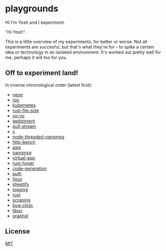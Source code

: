 # playgrounds
Hi I'm Yosh and I experiment.

_"Hi Yosh"_.

This is a little overview of my experiments, for better or worse. Not all
experiments are succesful, but that's what they're for - to spike a certain
idea or technology in an isolated environment. It's worked out pretty well for
me, perhaps it will too for you.

## Off to experiment land!
In inverse chronological order (latest first):
- [neon](https://github.com/yoshuawuyts/playground-neon/tree/master)
- [rpc](https://github.com/yoshuawuyts/playground-rpc)
- [kubernetes](https://github.com/yoshuawuyts/playground-kubernetes)
- [rust-file-size](https://github.com/yoshuawuyts/playground-rust-file-size)
- [yo-yo](https://github.com/yoshuawuyts/playground-yoyo)
- [webtorrent](https://github.com/yoshuawuyts/playground-webtorrent)
- [pull-stream](https://github.com/yoshuawuyts/playground-pull-stream)
- [c](https://github.com/yoshuawuyts/playground-c)
- [node-threaded-nanomsg](https://github.com/yoshuawuyts/playground-node-threaded-nanomsg)
- [http-bench](https://github.com/yoshuawuyts/playground-http-bench)
- [aws](https://github.com/yoshuawuyts/playground-aws)
- [nanomsg](https://github.com/yoshuawuyts/playground-nanomsg)
- [virtual-app](https://github.com/yoshuawuyts/playground-virtual-app)
- [rust-hyper](https://github.com/yoshuawuyts/playground-rust-hyper)
- [code-generation](https://github.com/yoshuawuyts/playground-code-generation)
- [auth](https://github.com/yoshuawuyts/playground-auth)
- [linux](https://github.com/yoshuawuyts/playground-linux)
- [sheetify](https://github.com/yoshuawuyts/playground-sheetify)
- [logging](https://github.com/yoshuawuyts/playground-logging)
- [rust](https://github.com/yoshuawuyts/playground-rust)
- [scraping](https://github.com/yoshuawuyts/playground-scraping)
- [bug-clinic](https://github.com/yoshuawuyts/playground-bug-clinic)
- [libuv](https://github.com/yoshuawuyts/playground-libuv)
- [graphql](https://github.com/yoshuawuyts/playground-graphql)

## License
[MIT](https://tldrlegal.com/license/mit-license)
